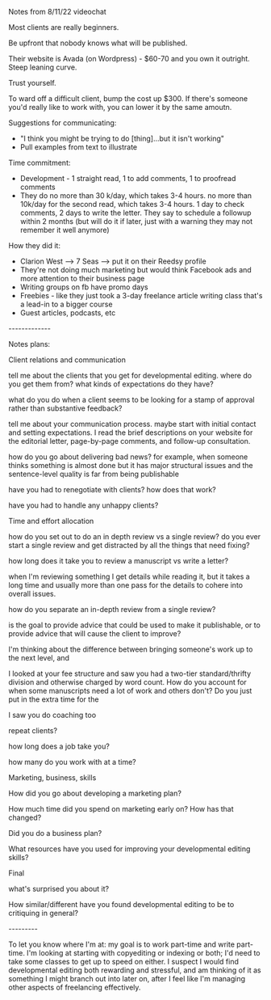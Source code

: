Notes from 8/11/22 videochat

Most clients are really beginners. 

Be upfront that nobody knows what will be published. 

Their website is Avada (on Wordpress) - $60-70 and you own it outright. Steep leaning curve. 

Trust yourself. 

To ward off a difficult client, bump the cost up $300. If there's someone you'd really like to work with, you can lower it by the same amoutn. 

Suggestions for communicating:

- "I think you might be trying to do \[thing\]...but it isn't working"
- Pull examples from text to illustrate

Time commitment:

- Development - 1 straight read, 1 to add comments, 1 to proofread comments
- They do no more than 30 k/day, which takes 3-4 hours. no more than 10k/day for the second read, which takes 3-4 hours. 1 day to check comments, 2 days to write the letter. They say to schedule a followup within 2 months (but will do it if later, just with a warning they may not remember it well anymore)

How they did it:

- Clarion West --> 7 Seas --> put it on their Reedsy profile
- They're not doing much marketing but would think Facebook ads and more attention to their business page
- Writing groups on fb have promo days
- Freebies - like they just took a 3-day freelance article writing class that's a lead-in to a bigger course
- Guest articles, podcasts, etc

\-\-\-\-\-\-\-\-\-\-\-\-\-

Notes plans:

Client relations and communication

tell me about the clients that you get for developmental editing. where do you get them from? what kinds of expectations do they have?

what do you do when a client seems to be looking for a stamp of approval rather than substantive feedback?

tell me about your communication process. maybe start with initial contact and setting expectations. I read the brief descriptions on your website for the editorial letter, page-by-page comments, and follow-up consultation.

how do you go about delivering bad news? for example, when someone thinks something is almost done but it has major structural issues and the sentence-level quality is far from being publishable

have you had to renegotiate with clients? how does that work?

have you had to handle any unhappy clients?

Time and effort allocation

how do you set out to do an in depth review vs a single review? do you ever start a single review and get distracted by all the things that need fixing?

how long does it take you to review a manuscript vs write a letter?

when I'm reviewing something I get details while reading it, but it takes a long time and usually more than one pass for the details to cohere into overall issues.

how do you separate an in-depth review from a single review?

is the goal to provide advice that could be used to make it publishable, or to provide advice that will cause the client to improve?

I'm thinking about the difference between bringing someone's work up to the next level, and

I looked at your fee structure and saw you had a two-tier standard/thrifty division and otherwise charged by word count. How do you account for when some manuscripts need a lot of work and others don't? Do you just put in the extra time for the

I saw you do coaching too

repeat clients?

how long does a job take you?

how many do you work with at a time?

Marketing, business, skills

How did you go about developing a marketing plan?

How much time did you spend on marketing early on? How has that changed?

Did you do a business plan?

What resources have you used for improving your developmental editing skills?

Final

what's surprised you about it?

How similar/different have you found developmental editing to be to critiquing in general?

\-\-\-\-\-\-\-\-\-

To let you know where I'm at: my goal is to work part-time and write part-time. I'm looking at starting with copyediting or indexing or both; I'd need to take some classes to get up to speed on either. I suspect I would find developmental editing both rewarding and stressful, and am thinking of it as something I might branch out into later on, after I feel like I'm managing other aspects of freelancing effectively.